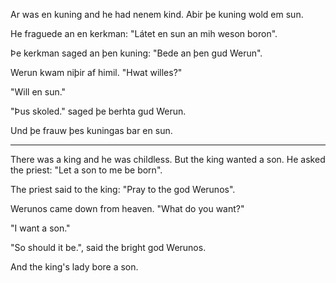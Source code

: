 Ar was en kuning and he had nenem kind. Abir þe kuning wold em sun.

He fraguede an en kerkman: "Látet en sun an mih weson boron".

Þe kerkman saged an þen kuning: "Bede an þen gud Werun".

Werun kwam niþir af himil. "Hwat willes?"

"Will en sun."

"Þus skoled." saged þe berhta gud Werun.

Und þe frauw þes kuningas bar en sun.

---

There was a king and he was childless. But the king wanted a son. He asked the
priest: "Let a son to me be born".

The priest said to the king: "Pray to the god Werunos".

Werunos came down from heaven. "What do you want?"

"I want a son."

"So should it be.", said the bright god Werunos.

And the king's lady bore a son.
